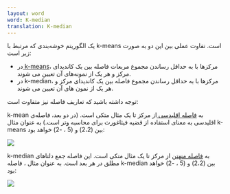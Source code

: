 ```yaml
---
layout: word
word: K-median
translation: K-median
---
```


یک الگوریتم خوشه‌بندی که مرتبط با k-means است. تفاوت عملی بین این دو به صورت زیر است:

- در[ k-means](/k/k-means)، مرکزها با به حداقل رساندن مجموع مربعات فاصله بین یک کاندیدای مرکز و هر یک از نمونه‌های آن تعیین می شوند.
- در k-median، مرکزها با به حداقل رساندن مجموع فاصله بین یک کاندیدای مرکز و هر یک از نمون‌ های آن تعیین می شوند.

توجه داشته باشید که تعاریف فاصله نیز متفاوت است:

k-mean به [فاصله اقلیدسی ](https://wikipedia.org/wiki/Euclidean_distance)از مرکز تا یک مثال متکی است. (در دو بعد، فاصله‌ی اقلیدسی به معنای استفاده از قضیه فیثاغورث برای محاسبه وتر است.) به عنوان مثال k-means بین (2،2) و (5 ، -2) خواهد بود:

![](/assets/img/euclidean-distance.png)

k-median به [فاصله منهتن](https://wikipedia.org/wiki/Taxicab_geometry) از مرکز تا یک مثال متکی است. این فاصله جمع دلتاهای مطلق در هر بعد است. به عنوان مثال ، فاصله k-median بین (2،2) و (5 ، -2) خواهد بود:

![](/assets/img/manhattan-distance-.png)
